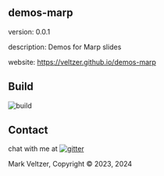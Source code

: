## demos-marp

version: 0.0.1

description: Demos for Marp slides

website: https://veltzer.github.io/demos-marp

## Build

![build](https://github.com/veltzer/demos-marp/workflows/build/badge.svg)


## Contact

chat with me at [![gitter](https://badges.gitter.im/Join%20Chat.svg)](https://gitter.im/veltzer/mark.veltzer)

Mark Veltzer, Copyright © 2023, 2024
